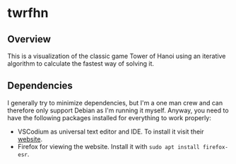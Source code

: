 # twrfhn

## Overview

This is a visualization of the classic game Tower of Hanoi using an iterative algorithm to calculate the fastest way of solving it.

## Dependencies

I generally try to minimize dependencies, but I'm a one man crew and can therefore only support Debian as I'm running it myself. Anyway, you need to have the following packages installed for everything to work properly:

- VSCodium as universal text editor and IDE. To install it visit their [website](https://vscodium.com/#install).
- Firefox for viewing the website. Install it with `sudo apt install firefox-esr`.
